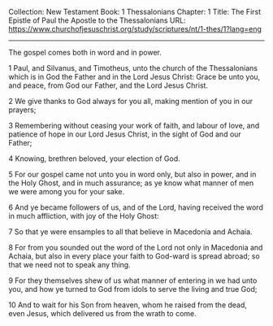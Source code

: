 Collection: New Testament
Book: 1 Thessalonians
Chapter: 1
Title: The First Epistle of Paul the Apostle to the Thessalonians
URL: https://www.churchofjesuschrist.org/study/scriptures/nt/1-thes/1?lang=eng

---

The gospel comes both in word and in power.

1 Paul, and Silvanus, and Timotheus, unto the church of the Thessalonians which is in God the Father and in the Lord Jesus Christ: Grace be unto you, and peace, from God our Father, and the Lord Jesus Christ.

2 We give thanks to God always for you all, making mention of you in our prayers;

3 Remembering without ceasing your work of faith, and labour of love, and patience of hope in our Lord Jesus Christ, in the sight of God and our Father;

4 Knowing, brethren beloved, your election of God.

5 For our gospel came not unto you in word only, but also in power, and in the Holy Ghost, and in much assurance; as ye know what manner of men we were among you for your sake.

6 And ye became followers of us, and of the Lord, having received the word in much affliction, with joy of the Holy Ghost:

7 So that ye were ensamples to all that believe in Macedonia and Achaia.

8 For from you sounded out the word of the Lord not only in Macedonia and Achaia, but also in every place your faith to God-ward is spread abroad; so that we need not to speak any thing.

9 For they themselves shew of us what manner of entering in we had unto you, and how ye turned to God from idols to serve the living and true God;

10 And to wait for his Son from heaven, whom he raised from the dead, even Jesus, which delivered us from the wrath to come.
